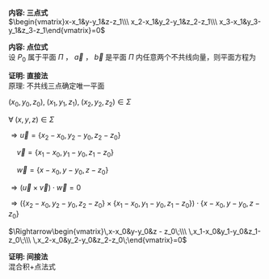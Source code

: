 **内容: 三点式**  
$\begin{vmatrix}x-x_1&y-y_1&z-z_1\\\ x_2-x_1&y_2-y_1&z_2-z_1\\\ x_3-x_1&y_3-y_1&z_3-z_1\end{vmatrix}=0$  
  
**内容: 点位式**  
设 $P_0$ 属于平面 $\Pi$ ， $\vec a$ ， $\vec b$ 是平面 $\Pi$ 内任意两个不共线向量，则平面方程为  
  
  
**证明: 直接法**  
原理: 不共线三点确定唯一平面  
  
$(x_0,y_0,z_0),\;(x_1,y_1,z_1),\;(x_2,y_2,z_2)\in\Sigma$  
  
$\forall\;(x,y,z)\in\Sigma$  
  
$\Rightarrow\vec u=\{x_2-x_0,y_2-y_0,z_2-z_0\}$  
  
$\quad\vec v=\{x_1-x_0,y_1-y_0,z_1-z_0\}$  
  
$\quad\vec w=\{x-x_0,y-y_0,z-z_0\}$  
  
$\Rightarrow(\vec u\times\vec v)\cdot\vec w=0$  
  
$\Rightarrow\left(\{x_2-x_0,y_2-y_0,z_2-z_0\}\times\{x_1-x_0,y_1-y_0,z_1-z_0\}\right)\cdot\{x-x_0,y-y_0,z-z_0\}$  
  
$\Rightarrow\begin{vmatrix}\,x-x_0&y-y_0&z - z_0\;\\\ \,x_1-x_0&y_1-y_0&z_1-z_0\;\\\ \,x_2-x_0&y_2-y_0&z_2-z_0\;\end{vmatrix}=0$  
  
**证明: 间接法**  
混合积+点法式  

